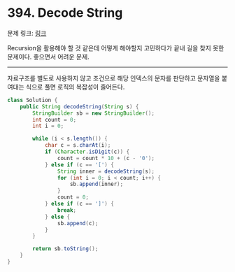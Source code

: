 # 394. Decode String

문제 링크: [링크](https://leetcode.com/problems/decode-string/description/)

Recursion을 활용해야 할 것 같은데 어떻게 해야할지 고민하다가 끝내 길을 찾지 못한 문제이다. 좋으면서 어려운 문제.

---

자료구조를 별도로 사용하지 않고 조건으로 해당 인덱스의 문자를 판단하고 문자열을 붙여대는 식으로 풀면 로직의 복잡성이 줄어든다.

```java
class Solution {
    public String decodeString(String s) {
        StringBuilder sb = new StringBuilder();
        int count = 0;
        int i = 0;

        while (i < s.length()) {
            char c = s.charAt(i);
            if (Character.isDigit(c)) {
                count = count * 10 + (c - '0');
            } else if (c == '[') {
                String inner = decodeString(s);
                for (int i = 0; i < count; i++) {
                    sb.append(inner);
                }
                count = 0;
            } else if (c == ']') {
                break;
            } else {
                sb.append(c);
            }
        }

        return sb.toString();
    }
}
```